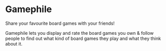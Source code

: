 # Gamephile
Share your favourite board games with your friends!

Gamephile lets you display and rate the board games you own & follow people to find out what kind of board games they play and what they think about it.

